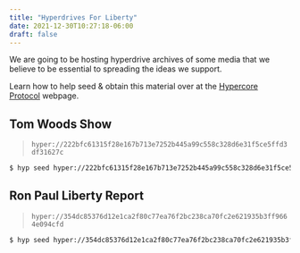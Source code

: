 ```yaml
---
title: "Hyperdrives For Liberty"
date: 2021-12-30T10:27:18-06:00
draft: false
---
```


We are going to be hosting hyperdrive archives of some media that we believe to
be essential to spreading the ideas we support.

Learn how to help seed & obtain this material over at the [Hypercore Protocol](https://hypercore-protocol.org/)
webpage.

## Tom Woods Show
> `hyper://222bfc61315f28e167b713e7252b445a99c558c328d6e31f5ce5ffd3df31627c`

```sh
$ hyp seed hyper://222bfc61315f28e167b713e7252b445a99c558c328d6e31f5ce5ffd3df31627c
```

## Ron Paul Liberty Report
> `hyper://354dc85376d12e1ca2f80c77ea76f2bc238ca70fc2e621935b3ff9664e094cfd`

```sh
$ hyp seed hyper://354dc85376d12e1ca2f80c77ea76f2bc238ca70fc2e621935b3ff9664e094cfd
```
